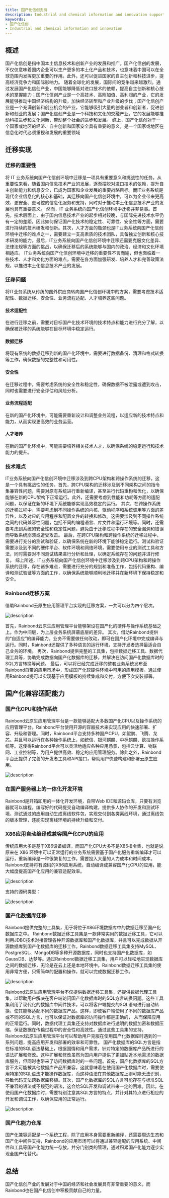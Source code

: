 ```yaml
---
title: 国产化信创支持
description: Industrial and chemical information and innovation support
keywords:
- 国产化信创
- Industrial and chemical information and innovation
---
```



## 概述
国产化信创是指中国本土信息技术和创新产业的发展和推广。国产化信创的发展，不仅仅意味着国内企业可以生产更多的本土化产品和技术，也意味着中国可以在全球范围内发挥更加重要的作用。此外，还可以促进国家的自主创新和科技进步，提高经济竞争力和国际影响力。
随着全球化的发展，国际间的竞争越来越激烈。通过发展国产化信创产业，中国能够降低对进口技术的依赖，提高自主创新和核心技术的掌握能力；国产化信创产业是一个高技术、高附加值、高利润的产业，它的发展能够推动中国经济结构的升级，加快经济转型和产业升级的步伐；国产化信创产业是一个充满创新和创业机会的产业，它能够吸引大量的创业者和创新者，促进创新和创业的发展；国产化信创产业是一个科技和文化的交融产业，它的发展能够推动科技进步和文化创新，带动整个社会的进步和发展。
综上，国产化信创对于一个国家或地区的经济、自主创新和国家安全具有重要的意义，是一个国家或地区在信息化时代必须重视和发展的重要领域

## 迁移实现

### 迁移的重要性
将 IT 业务系统向国产化信创环境中迁移是一项具有重要意义和挑战性的任务。从重要性来看，随着国内信息技术产业的发展，逐渐摆脱对进口技术的依赖，提升自主创新能力和信息安全，已成为国家和企业发展的重要战略目标。而IT业务系统是现代企业信息化的核心和基础，其迁移向国产化信创环境中，可以为企业带来更高效、更安全、更可控的信息化服务和支持，同时对于推动本土化信息技术产业的发展也具有重要意义。
然而，IT 业务系统向国产化信创环境中迁移并非易事。首先，技术层面上，由于国内信息技术产业的起步相对较晚，与国际先进技术水平仍有一定的差距，因此如何保证国产化技术的稳定性、可靠性、安全性等方面，需要进行持续的技术研发和创新。其次，人才方面的瓶颈也是IT业务系统向国产化信创环境中迁移的难点之一，需要建立一支高素质的技术团队，具备独立创新和核心技术研发的能力。最后，IT业务系统向国产化信创环境中迁移还需要克服文化差异、法律法规等方面的挑战，以确保迁移后的系统能够与国内的政治、经济和文化环境相适应。
IT业务系统向国产化信创环境中迁移的重要性不言而喻，但也面临着一些技术、人才和文化方面的难点，需要在各方面加强研发、培养人才和完善政策法规，以推进本土化信息技术产业的发展。

### 迁移问题
将IT业务系统从传统的国外供应商转向国产化信创环境中的方案，需要考虑技术适配性、数据迁移、安全性、业务流程适配、人才培养这些问题。

#### 技术适配性
在进行迁移之前，需要对目标国产化技术环境的技术特点和能力进行充分了解，以确保被迁移的系统能够在目标环境中稳定运行。

#### 数据迁移
将现有系统的数据迁移到新的国产化环境中，需要进行数据备份、清理和格式转换等工作，确保数据的完整性和可用性。

#### 安全性
在迁移过程中，需要考虑系统的安全性和稳定性，确保数据不被泄露或遭到攻击，同时也需要进行安全评估和风险分析。

#### 业务流程适配
在新的国产化环境中，可能需要重新设计和调整业务流程，以适应新的技术特点和能力，从而实现更高效的业务运营。

#### 人才培养
在新的国产化环境中，可能需要培养相关技术人才，以确保系统的稳定运行和技术能力的提升。

### 技术难点
IT业务系统向国产化信创环境中迁移涉及到跨CPU架构和跨操作系统的迁移，这是一个具有挑战性的任务。首先，跨CPU架构的迁移涉及到不同架构之间的指令集兼容性问题，需要对原有系统进行重新编译，甚至进行代码重构和优化，以确保能够在新的CPU架构下正常运行。此外，还需要考虑到性能和功耗等方面的适配问题，以保证在新的环境下系统能够实现高效稳定的运行。
其次，在跨操作系统的迁移过程中，需要考虑到不同操作系统的内核、驱动程序和系统调用等方面的差异性，以及对应的应用程序和配置文件的转换和修改。这需要涉及到不同操作系统之间的代码兼容性问题，包括不同的编程语言、库文件和运行环境等。同时，还需要考虑到系统的安全性和稳定性问题，避免由于迁移过程中存在的安全漏洞和错误而导致系统崩溃或遭受攻击。
最后，在跨CPU架构和跨操作系统的迁移过程中，需要进行充分的测试和验证，以确保系统在新的环境下能够稳定运行。测试和验证需要涉及到不同的硬件平台、软件环境和网络环境，需要使用专业的测试工具和方法，同时需要对不同测试结果进行分析和处理，以确定系统存在的问题并进行修复。
综上所述，IT业务系统向国产化信创环境中迁移涉及到跨CPU架构和跨操作系统的迁移，存在诸多难点，需要进行充分的规划和准备工作，包括代码重构、编译和测试验证等方面的工作，以确保系统能够顺利地迁移并在新环境下保持稳定和安全。

### Rainbond迁移方案
借助Rainbond云原生应用管理平台实现的迁移方案，一共可以分为四个层次。

![description](https://grstatic.oss-cn-shanghai.aliyuncs.com/docs/enterprise-app/xinchuang/xinchuang1.png)


首先，Rainbond云原生应用管理平台能够架设在国产化的硬件与操作系统基础之上。作为中间层，为上层业务系统屏蔽底层的差异。
其次，借助Rainbond提供的“自适应”的编译能力，业务不需要做任何改动，即可在国产化环境中完成编译与运行。同时，Rainbond还提供了多种语言的运行环境，支持开发者选择最适合自己业务的环境。
再次，Rainbond提供完整的工具集，包括数据迁移工具、数据代理工具等，协助完成数据向国产化数据库的迁移，并解决在访问国产化数据库时的SQL方言转换等问题。
最后，可以将已经完成迁移的整套业务系统发布至Rainbond自带的应用市场中，形成国产化软硬件环境中可用的应用模板。通过使用Rainbond提可以实现基于应用模板的持续集成和交付，方便下次安装部署。

## 国产化兼容适配能力
### 国产化CPU和操作系统
Rainbond云原生应用管理平台是一款能够适配大多数国产化CPU以及操作系统的应用管理平台。Rainbond平台使用开源的容器技术来实现应用的快速部署、扩容、升级和管理。同时，Rainbond平台支持多种国产CPU，如鲲鹏、飞腾、龙芯。并且可以运行在各种操作系统上，如统信、银河麒麟、中标麒麟、欧拉操作系统等。这使得Rainbond平台可以灵活地适应各种应用场景，包括云计算、物联网、工业控制等，为用户提供高效、稳定的应用管理服务。除此之外，Rainbond平台还提供了完善的开发者工具和API接口，帮助用户快速构建和部署云原生应用。

![description](https://grstatic.oss-cn-shanghai.aliyuncs.com/docs/enterprise-app/xinchuang/xinchuang2.png)

### 在国产服务器上的一体化开发环境
Rainbond是开箱即用的一体化开发环境，自带Web IDE和源码仓库，只要有浏览器就可以编程，编写好的代码提交自动编译构建，提供多人协作的开发和测试环境，测试通过的应用自动生成离线软件包，实现交付到各类离线环境，通过离线包的版本管理，还能实现离线环境的持续升级和交付。

### X86应用自动编译成兼容国产化CPU的应用
传统应用大多是基于X86设备编译，而国产化CPU大多不是X86指令集，也就是说原来在 X86 环境中可以正常运行的业务系统需要基于国产化服务重新编译才可以运行，重新编译是一种很繁复的工作，需要投入大量的人力成本和时间成本。Rainbond支持将有源码的X86应用系统，自动编译成兼容国产化CPU的应用，能大幅度提高国产化应用的兼容适配效率。

![description](https://grstatic.oss-cn-shanghai.aliyuncs.com/docs/enterprise-app/xinchuang/xinchuang3.png)

支持的源码类型：

![description](https://grstatic.oss-cn-shanghai.aliyuncs.com/docs/enterprise-app/xinchuang/xinchuang4.png)

### 国产化数据库迁移
Rainbond提供完整的工具集，用于将位于X86环境数据库中的数据迁移至国产化数据库之中。
Rainbond数据迁移工具集是一款非常实用的数据迁移工具，它可以利用JDBC技术对接管理各种开源数据库和国产化数据库，并且可以完成数据从开源数据库到国产化数据库的迁移工作。Rainbond数据迁移工具集支持MySQL、PostgreSQL、MongoDB等多种开源数据库，同时也支持国产化数据库，如GaussDB、达梦等。通过Rainbond数据迁移工具集，用户可以轻松地实现数据库之间的数据迁移，无论是在云上还是本地环境中。Rainbond数据迁移工具集的使用非常方便，只需简单的配置和操作，就可以完成数据迁移工作。

![description](https://grstatic.oss-cn-shanghai.aliyuncs.com/docs/enterprise-app/xinchuang/xinchuang5.png)

Rainbond云原生应用管理平台不仅提供数据迁移工具集，还提供数据代理工具集，以帮助用户解决在客户端访问国产化数据库时的SQL方言转换问题。这些工具集利用了现代化的数据库中间件技术，可以将客户端提交的SQL语句进行自动转换，使其能够适配不同的数据库产品。这样，即使客户端使用了不同的数据库产品或不同的SQL方言，也可以保证对数据库的访问操作都是正确的，
从而保障应用的正常运行。同时，数据代理工具集还支持对数据库进行透明的数据加密和数据压缩，保证数据在传输过程中的安全性和高效性。通过这些工具集的支持，Rainbond云原生应用管理平台可以帮助用户克服在使用国产化数据库时遇到的一系列问题，提高应用开发和部署的效率和可靠性。
国产化数据库的SQL方言是指在标准的SQL语法基础上，根据国情和用户需求，针对特定的数据库产品所进行的语法扩展和修改。这种扩展和修改虽然为国内用户提供了更加贴近本地需求的数据库服务，但同时也带来了访问数据库时的一些问题。首先，国产化数据库的SQL方言不太可能被其他数据库产品所兼容，这就意味着在使用国产化数据库时，需要使用特定的SQL语法才能操作数据库，而这种语法在其他数据库上则可能无法识别，导致代码无法跨数据库移植。其次，国产化数据库的SQL方言可能存在与标准SQL不兼容的语法或不规范的语法，这会给SQL开发和调试带来一定的困难。因此，在使用国产化数据库时，需要特别注意其SQL方言的特点，并针对其特点进行相应的开发和调试工作，以确保应用的正常运行。

![description](https://grstatic.oss-cn-shanghai.aliyuncs.com/docs/enterprise-app/xinchuang/xinchuang6.png)

### 国产化能力仓库
国产化兼容适配是一个系统工程，除了应用本身需要重新编译，还需要周边生态和国产化中间件支持，Rainbond的应用市场可以将通过兼容适配的应用系统、中间件和工具等国产化能力统一存放，并分门别类的管理，通过积累国产化能力逐步实现全国产化替代。

## 总结
国产化信创产业的发展对于中国的经济和社会发展具有非常重要的意义，而Rainbond也在国产化信创中积极贡献自己的力量。



